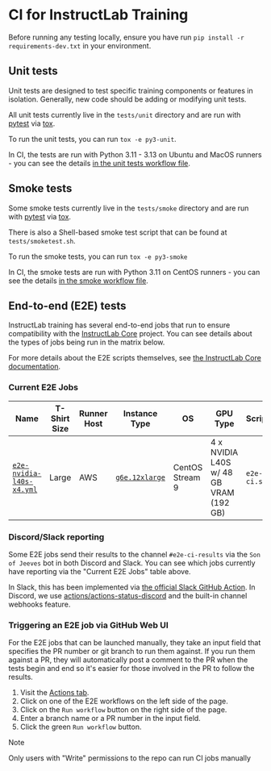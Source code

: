 # CI for InstructLab Training

Before running any testing locally, ensure you have run `pip install -r requirements-dev.txt` in your environment.

## Unit tests

Unit tests are designed to test specific training components or features in isolation. Generally, new code should be adding or modifying unit tests.

All unit tests currently live in the `tests/unit` directory and are run with [pytest](https://docs.pytest.org/) via [tox](https://tox.wiki/).

To run the unit tests, you can run `tox -e py3-unit`.

In CI, the tests are run with Python 3.11 - 3.13 on Ubuntu and MacOS runners - you can see the details [in the unit tests workflow file](https://github.com/instructlab/training/blob/main/.github/workflows/unit.yaml).

## Smoke tests

Some smoke tests currently live in the `tests/smoke` directory and are run with [pytest](https://docs.pytest.org/) via [tox](https://tox.wiki/).

There is also a Shell-based smoke test script that can be found at `tests/smoketest.sh`.

To run the smoke tests, you can run `tox -e py3-smoke`

In CI, the smoke tests are run with Python 3.11 on CentOS runners - you can see the details [in the smoke workflow file](https://github.com/instructlab/training/blob/main/.github/workflows/smoke.yaml).

## End-to-end (E2E) tests

InstructLab training has several end-to-end jobs that run to ensure compatibility with the [InstructLab Core](https://github.com/instructlab/instructlab) project.
You can see details about the types of jobs being run in the matrix below.

For more details about the E2E scripts themselves, see [the InstructLab Core documentation](https://github.com/instructlab/instructlab/blob/main/docs/maintainers/ci.md#end-to-end-e2e-tests).

### Current E2E Jobs

| Name | T-Shirt Size | Runner Host | Instance Type | OS | GPU Type | Script | Flags | Runs when? | Slack/Discord reporting? |
| --- | --- | --- | --- | --- | --- | --- | --- | --- | --- |
| [`e2e-nvidia-l40s-x4.yml`](https://github.com/instructlab/training/blob/main/.github/workflows/e2e-nvidia-l40s-x4.yml) | Large | AWS |[`g6e.12xlarge`](https://aws.amazon.com/ec2/instance-types/g6e/) | CentOS Stream 9 | 4 x NVIDIA L40S w/ 48 GB VRAM (192 GB) | `e2e-ci.sh` | `l` | Manually by Maintainers, Automatically against `main` branch at 4PM UTC | Yes |

### Discord/Slack reporting

Some E2E jobs send their results to the channel `#e2e-ci-results` via the `Son of Jeeves` bot in both Discord and Slack. You can see which jobs currently have reporting via the "Current E2E Jobs" table above.

In Slack, this has been implemented via [the official Slack GitHub Action](https://github.com/slackapi/slack-github-action?tab=readme-ov-file#technique-2-slack-app).
In Discord, we use [actions/actions-status-discord](https://github.com/sarisia/actions-status-discord) and the built-in channel webhooks feature.

### Triggering an E2E job via GitHub Web UI

For the E2E jobs that can be launched manually, they take an input field that
specifies the PR number or git branch to run them against. If you run them
against a PR, they will automatically post a comment to the PR when the tests
begin and end so it's easier for those involved in the PR to follow the results.

1. Visit the [Actions tab](https://github.com/instructlab/training/actions).
2. Click on one of the E2E workflows on the left side of the page.
3. Click on the `Run workflow` button on the right side of the page.
4. Enter a branch name or a PR number in the input field.
5. Click the green `Run workflow` button.

> [!NOTE]
> Only users with "Write" permissions to the repo can run CI jobs manually
